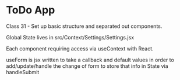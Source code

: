 # ToDo App

Class 31 - Set up basic structure and separated out components.

Global State lives in src/Context/Settings/Settings.jsx

Each component requiring access via useContext with React.

useForm is jsx written to take a callback and default values in order to add/update/handle the change of form to store that info in State via handleSubmit
